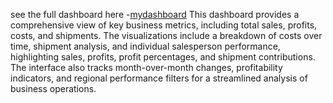 see the full dashboard here -[mydashboard](https://app.powerbi.com/groups/me/reports/d3bd66e7-3dd3-44cd-8853-38141cb8fd64/d074fcfbbe95d80431bb?experience=power-bi)
This dashboard provides a comprehensive view of key business metrics, including total sales, profits, costs, and shipments. The visualizations include a breakdown of costs over time, shipment analysis, and individual salesperson performance, highlighting sales, profits, profit percentages, and shipment contributions. The interface also tracks month-over-month changes, profitability indicators, and regional performance filters for a streamlined analysis of business operations.
